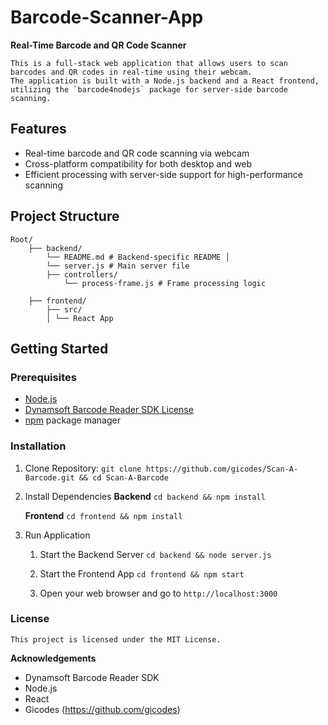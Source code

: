 # Barcode-Scanner-App
**Real-Time Barcode and QR Code Scanner**

    This is a full-stack web application that allows users to scan barcodes and QR codes in real-time using their webcam. 
    The application is built with a Node.js backend and a React frontend, utilizing the `barcode4nodejs` package for server-side barcode scanning.

## Features
- Real-time barcode and QR code scanning via webcam
- Cross-platform compatibility for both desktop and web
- Efficient processing with server-side support for high-performance scanning


## Project Structure

    Root/ 
        ├── backend/
            └── README.md # Backend-specific README │
            └── server.js # Main server file 
            ├── controllers/ 
                └── process-frame.js # Frame processing logic  
                
        ├── frontend/
            ├── src/ 
            │ └── React App  


## Getting Started

### Prerequisites

- [Node.js](https://nodejs.org/)
- [Dynamsoft Barcode Reader SDK License](https://www.dynamsoft.com/barcode-reader/sdk-downloads/)
- [npm](https://www.npmjs.com/) package manager


### Installation

1. Clone Repository:
   `git clone https://github.com/gicodes/Scan-A-Barcode.git && cd Scan-A-Barcode`

2. Install Dependencies
    **Backend**
        `cd backend && npm install`
    
    **Frontend**
        `cd frontend && npm install`

3. Run Application
    1. Start the Backend Server
        `cd backend && node server.js`
    
    2. Start the Frontend App
        `cd frontend && npm start`

    3. Open your web browser and go to `http://localhost:3000`


### License

    This project is licensed under the MIT License.

**Acknowledgements**
- Dynamsoft Barcode Reader SDK
- Node.js
- React
- Gicodes (https://github.com/gicodes)
